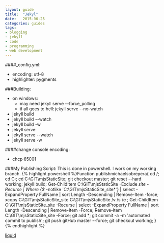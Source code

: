 ```yaml
---
layout: guide
title:  "Jekyl"
date:   2015-06-25
categories: guides
tags:
- blogging
- jekyll
- code
- programming
- web development
---
```



####_config.yml:
* encoding: utf-8
* highlighter: pygments

###Building:
* on windows:
    * may need jekyll serve --force_polling
    * if all goes to hell: jekyll serve --no-watch
* jekyll build
* jekyll build --watch
* jekyll build -w
* jekyll serve
* jekyll serve --watch
* jekyll serve -w

####change console encoding:
* chcp 65001

###My Publishing Script:
This is done in powershell. I work on my working branch. 
{% highlight powershell %}Function publishmichaelsobrepera{
    cd /;
    cd C:\;
    cd C:\GIT\mjsStaticSite;
    git checkout master;
    git reset --hard working;
    jekyll build;
    Get-ChildItem C:\GIT\mjsStaticSite -Exclude _site -Recurse | Where {$_ -notlike 'C:\GIT\mjsStaticSite\_site\*'} | select -ExpandProperty FullName | sort Length -Descending | Remove-Item -force;
    xcopy C:\GIT\mjsStaticSite\_site C:\GIT\mjsStaticSite /v /s /e ;
    Get-ChildItem C:\GIT\mjsStaticSite\_site -Recurse | select -ExpandProperty FullName | sort Length -Descending | Remove-Item -Force;
    Remove-Item C:\GIT\mjsStaticSite\_site -Force;
    git add *;
    git commit -a -m 'automated commit to publish';
    git push gitHub master --force;
    git checkout working;
}{% endhighlight %}

[liquld](https://docs.shopify.com/themes/liquid-documentation/basics)